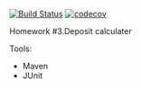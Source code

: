 [![Build Status](https://travis-ci.org/ITParkSergeyKolupaev/03.DepositCalculator.svg?branch=master)](https://travis-ci.org/ITParkSergeyKolupaev/03.DepositCalculator) [![codecov](https://codecov.io/gh/ITParkSergeyKolupaev/03.DepositCalculator/branch/master/graph/badge.svg)](https://codecov.io/gh/ITParkSergeyKolupaev/03.DepositCalculator)

Homework #3.Deposit calculater	

Tools:
* Maven
* JUnit